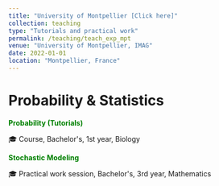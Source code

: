 ```yaml
---
title: "University of Montpellier [Click here]"
collection: teaching
type: "Tutorials and practical work"
permalink: /teaching/teach_exp_mpt
venue: "University of Montpellier, IMAG"
date: 2022-01-01
location: "Montpellier, France"
---
```


# Probability & Statistics 

<span style="color:green"> **Probability (Tutorials)** </span>

🎓 Course, Bachelor's, 1st year, Biology

<span style="color:green"> **Stochastic Modeling** </span>

🎓 Practical work session, Bachelor's, 3rd year, Mathematics


